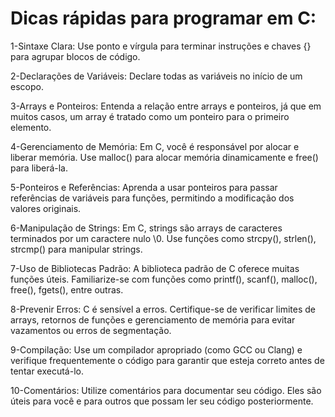 # Dicas rápidas para programar em C:
1-Sintaxe Clara: Use ponto e vírgula para terminar instruções e chaves {} para agrupar blocos de código.

2-Declarações de Variáveis: Declare todas as variáveis no início de um escopo.

3-Arrays e Ponteiros: Entenda a relação entre arrays e ponteiros, já que em muitos casos, um array é tratado como um ponteiro para o primeiro elemento.

4-Gerenciamento de Memória: Em C, você é responsável por alocar e liberar memória. Use malloc() para alocar memória dinamicamente e free() para liberá-la.

5-Ponteiros e Referências: Aprenda a usar ponteiros para passar referências de variáveis para funções, permitindo a modificação dos valores originais.

6-Manipulação de Strings: Em C, strings são arrays de caracteres terminados por um caractere nulo \0. Use funções como strcpy(), strlen(), strcmp() para manipular strings.

7-Uso de Bibliotecas Padrão: A biblioteca padrão de C oferece muitas funções úteis. Familiarize-se com funções como printf(), scanf(), malloc(), free(), fgets(), entre outras.

8-Prevenir Erros: C é sensível a erros. Certifique-se de verificar limites de arrays, retornos de funções e gerenciamento de memória para evitar vazamentos ou erros de segmentação.

9-Compilação: Use um compilador apropriado (como GCC ou Clang) e verifique frequentemente o código para garantir que esteja correto antes de tentar executá-lo.

10-Comentários: Utilize comentários para documentar seu código. Eles são úteis para você e para outros que possam ler seu código posteriormente.
